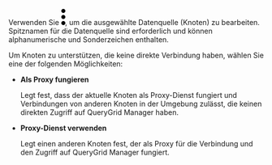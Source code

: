 Verwenden Sie ![kebab menu](Images/zsz1597101912145.svg), um die ausgewählte Datenquelle (Knoten) zu bearbeiten. Spitznamen für die Datenquelle sind erforderlich und können alphanumerische und Sonderzeichen enthalten.

Um Knoten zu unterstützen, die keine direkte Verbindung haben, wählen Sie eine der folgenden Möglichkeiten:

-   **Als Proxy fungieren**

    Legt fest, dass der aktuelle Knoten als Proxy-Dienst fungiert und Verbindungen von anderen Knoten in der Umgebung zulässt, die keinen direkten Zugriff auf QueryGrid Manager haben.


-   **Proxy-Dienst verwenden**

    Legt einen anderen Knoten fest, der als Proxy für die Verbindung und den Zugriff auf QueryGrid Manager fungiert.


